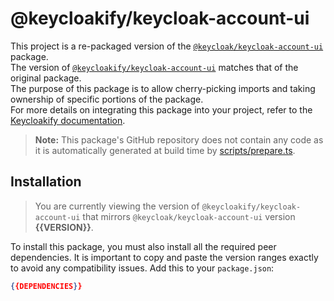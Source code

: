 # @keycloakify/keycloak-account-ui

This project is a re-packaged version of the [`@keycloak/keycloak-account-ui`](https://www.npmjs.com/package/@keycloak/keycloak-account-ui) package.  
The version of [`@keycloakify/keycloak-account-ui`](https://www.npmjs.com/package/@keycloakify/keycloak-account-ui) matches that of the original package.  
The purpose of this package is to allow cherry-picking imports and taking ownership of specific portions of the package.  
For more details on integrating this package into your project, refer to the [Keycloakify documentation](https://keycloakify.dev).

> **Note:** This package's GitHub repository does not contain any code as it is automatically generated at build time by [scripts/prepare.ts](/scripts/prepare.ts).

## Installation

> You are currently viewing the version of `@keycloakify/keycloak-account-ui` that mirrors `@keycloak/keycloak-account-ui` version **{{VERSION}}**.

To install this package, you must also install all the required peer dependencies. It is important to copy and paste the version ranges exactly to avoid any compatibility issues. Add this to your `package.json`:

```json
{{DEPENDENCIES}}
```
